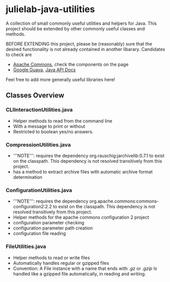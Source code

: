 # julielab-java-utilities
A collection of small commonly useful utilities and helpers for Java.
This project should be extended by other commonly useful classes and methods.

BEFORE EXTENDING this project, please be (reasonably) sure that the desired functionality is not already contained in another libarary. Candidates to check are
* [Apache Commons](https://commons.apache.org), check the components on the page
* [Google Guava](https://commons.apache.org/proper/commons-lang/), [Java API Docs](http://google.github.io/guava/releases/23.0/api/docs/)

Feel free to add more generally useful libraries here!

## Classes Overview

### CLIInteractionUtilities.java
* Helper methods to read from the command line
* With a message to print or without
* Restricted to boolean yes/no answers.
### CompressionUtilities.java
* '''NOTE''': requires the dependency org.rauschig:jarchivelib:0.7.1 to exist on the classpath. This dependency is not resolved transitively from this project.
* has a method to extract archive files with automatic archive format determination
### ConfigurationUtilities.java
* '''NOTE''': requires the dependency org.apache.commons:commons-configuration2:2.2 to exist on the classpath. This dependency is not resolved transitively from this project.
* Helper methods for the apache commons configuration 2 project
* configuration parameter checking
* configuration parameter path creation
* configuration file reading
### FileUtilities.java
* Helper methods to read or write files
* Automatically handles regular or gzipped files
* Convention: A File instance with a name that ends with *.gz* or *.gzip* Is handled like a gzipped file automatically, in reading and writing.

